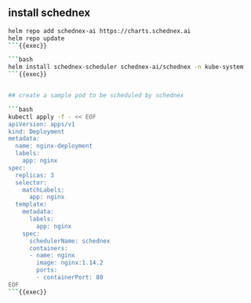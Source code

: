 ## install schednex
```bash
helm repo add schednex-ai https://charts.schednex.ai
helm repo update
```{{exec}}

```bash
helm install schednex-scheduler schednex-ai/schednex -n kube-system
```{{exec}}


## create a sample pod to be scheduled by schednex

```bash
kubectl apply -f - << EOF
apiVersion: apps/v1
kind: Deployment
metadata:
  name: nginx-deployment
  labels:
    app: nginx
spec:
  replicas: 3
  selector:
    matchLabels:
      app: nginx
  template:
    metadata:
      labels:
        app: nginx
    spec:
      schedulerName: schednex
      containers:
      - name: nginx
        image: nginx:1.14.2
        ports:
        - containerPort: 80
EOF
```{{exec}}